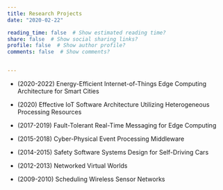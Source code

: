 ```yaml
---
title: Research Projects
date: "2020-02-22"

reading_time: false  # Show estimated reading time?
share: false  # Show social sharing links?
profile: false  # Show author profile?
comments: false  # Show comments?


---
```

* (2020-2022) Energy-Efficient Internet-of-Things Edge Computing Architecture for Smart Cities

* (2020) Effective IoT Software Architecture Utilizing Heterogeneous Processing Resources

* (2017-2019) Fault-Tolerant Real-Time Messaging for Edge Computing

* (2015-2018) Cyber-Physical Event Processing Middleware

* (2014-2015) Safety Software Systems Design for Self-Driving Cars

* (2012-2013) Networked Virtual Worlds

* (2009-2010) Scheduling Wireless Sensor Networks
